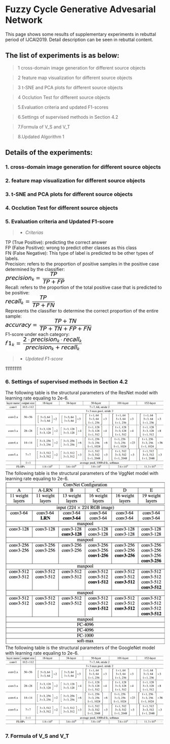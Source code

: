 # Fuzzy Cycle Generative Advesarial Network
This page shows some results of supplementary experiments in rebuttal period of IJCAI2019. Detail description can be seen in rebuttal content.

## The list of experiments is as below:
> 1 cross-domain image generation for different source objects

> 2 feature map visualization for different source objects
  
> 3 t-SNE and PCA plots for different source objects
  
> 4 Occlution Test for different source objects
  
> 5.Evaluation criteria and updated F1-scores

> 6.Settings of supervised methods in Section 4.2

> 7.Formula of V_S and V_T

> 8.Updated Algorithm 1

## Details of the experiments:
### 1. cross-domain image generation for different source objects

### 2. feature map visualization for different source objects

### 3. t-SNE and PCA plots for different source objects

### 4. Occlution Test for different source objects

### 5. Evaluation criteria and Updated F1-score
> * *Criterias*

TP (True Positive): predicting the correct answer  
FP (False Positive): wrong to predict other classes as this class  
FN (False Negative): This type of label is predicted to be other types of labels.  
Precision: refers to the proportion of positive samples in the positive case determined by the classifier:  
![Image text](https://github.com/fcgan/Rebuttal/blob/master/imgs/precision.gif)  
Recall: refers to the proportion of the total positive case that is predicted to be positive:  
![Image text](https://github.com/fcgan/Rebuttal/blob/master/imgs/recall.gif)  
Represents the classifier to determine the correct proportion of the entire sample:  
![Image text](https://github.com/fcgan/Rebuttal/blob/master/imgs/acc.gif)  
F1-score under each category:  
![Image text](https://github.com/fcgan/Rebuttal/blob/master/imgs/fi.gif)

> * *Updated F1-score*

111111111

### 6. Settings of supervised methods in Section 4.2
The following table is the structural parameters of the ResNet model with learning rate equaling to 2e-6.    
![Image text](https://github.com/fcgan/Rebuttal/blob/master/imgs/ResNet.jpg)  
The following table is the structural parameters of the VggNet model with learning rate equaling to 2e-6.  
![Image text](https://github.com/fcgan/Rebuttal/blob/master/imgs/VggNet.jpg)  
The following table is the structural parameters of the GoogleNet model with learning rate equaling to 2e-6.  
![Image text](https://github.com/fcgan/Rebuttal/blob/master/imgs/GoogleNet.jpg)  

### 7. Formula of V_S and V_T
